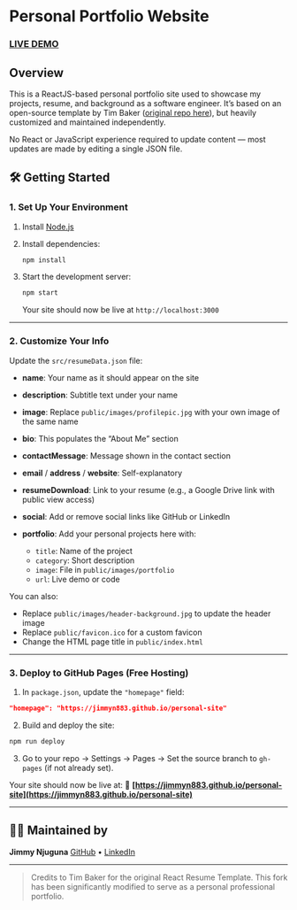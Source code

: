 # Personal Portfolio Website

### [LIVE DEMO](https://jimmyn883.github.io/personal-site/)

## Overview

This is a ReactJS-based personal portfolio site used to showcase my projects, resume, and background as a software engineer. It’s based on an open-source template by Tim Baker ([original repo here](https://github.com/tbakerx/react-resume-template)), but heavily customized and maintained independently.

No React or JavaScript experience required to update content — most updates are made by editing a single JSON file.


## 🛠️ Getting Started

### 1. Set Up Your Environment

1. Install [Node.js](https://nodejs.org/en/download/)

2. Install dependencies:

   ```bash
   npm install
   ```
3. Start the development server:

   ```bash
   npm start
   ```

   Your site should now be live at `http://localhost:3000`

---

### 2. Customize Your Info

Update the `src/resumeData.json` file:

* **name**: Your name as it should appear on the site
* **description**: Subtitle text under your name
* **image**: Replace `public/images/profilepic.jpg` with your own image of the same name
* **bio**: This populates the “About Me” section
* **contactMessage**: Message shown in the contact section
* **email** / **address** / **website**: Self-explanatory
* **resumeDownload**: Link to your resume (e.g., a Google Drive link with public view access)
* **social**: Add or remove social links like GitHub or LinkedIn
* **portfolio**: Add your personal projects here with:

  * `title`: Name of the project
  * `category`: Short description
  * `image`: File in `public/images/portfolio`
  * `url`: Live demo or code

You can also:

* Replace `public/images/header-background.jpg` to update the header image
* Replace `public/favicon.ico` for a custom favicon
* Change the HTML page title in `public/index.html`

---

### 3. Deploy to GitHub Pages (Free Hosting)

1. In `package.json`, update the `"homepage"` field:

```json
"homepage": "https://jimmyn883.github.io/personal-site"
```

2. Build and deploy the site:

```bash
npm run deploy
```

3. Go to your repo → Settings → Pages → Set the source branch to `gh-pages` (if not already set).

Your site should now be live at:
🔗 **[https://jimmyn883.github.io/personal-site](https://jimmyn883.github.io/personal-site)**

---

## 🙋‍♂️ Maintained by

**Jimmy Njuguna**
[GitHub](https://github.com/jimmyn883) • [LinkedIn](https://linkedin.com/in/jimmynjuguna)

---

> Credits to Tim Baker for the original React Resume Template. This fork has been significantly modified to serve as a personal professional portfolio.
